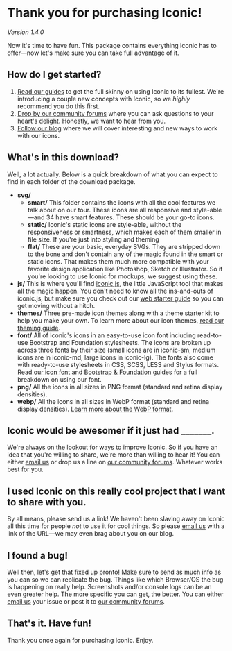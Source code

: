 # Thank you for purchasing Iconic!

_Version 1.4.0_

Now it's time to have fun. This package contains everything Iconic has to offer&mdash;now let's make sure you can take full advantage of it.

## How do I get started?

1. [Read our guides](http://useiconic.com/guides/) to get the full skinny on using Iconic to its fullest. We're introducing a couple new concepts with Iconic, so we _highly_ recommend you do this first.
2. [Drop by our community forums](http://useiconic.com/community/) where you can ask questions to your heart's delight. Honestly, we want to hear from you.
3. [Follow our blog](http://blog.useiconic.com/) where we will cover interesting and new ways to work with our icons.


## What's in this download?

Well, a lot actually. Below is a quick breakdown of what you can expect to find in each folder of the download package.

* **svg/**
	* **smart/** This folder contains the icons with all the cool features we talk about on our tour. These icons are all responsive and style-able&mdash;and 34 have smart features. These should be your go-to icons.
	* **static/** Iconic's static icons are style-able, without the responsiveness or smartness, which makes each of them smaller in file size. If you're just into styling and theming
	* **flat/** These are your basic, everyday SVGs. They are stripped down to the bone and don't contain any of the magic found in the smart or static icons. That makes them much more compatible with your favorite design application like Photoshop, Sketch or Illustrator. So if you're looking to use Iconic for mockups, we suggest using these.
* **js/** This is where you'll find [iconic.js](http://useiconic.com/tools/iconic-js), the little JavaScript tool that makes all the magic happen. You don't need to know all the ins-and-outs of iconic.js, but make sure you check out our [web starter guide](http://useiconic.com/guides/iconic-for-web) so you can get moving without a hitch.
* **themes/** Three pre-made icon themes along with a theme starter kit to help you make your own. To learn more about our icon themes, [read our theming guide](http://useiconic.com/guides/how-to-create-a-theme).
* **font/** All of Iconic's icons in an easy-to-use icon font including read-to-use Bootstrap and Foundation stylesheets. The icons are broken up across three fonts by their size (small icons are in iconic-sm, medium icons are in iconic-md, large icons in iconic-lg). The fonts also come with ready-to-use stylesheets in CSS, SCSS, LESS and Stylus formats. [Read our icon font](http://useiconic.com/guides/how-to-use-the-icon-font) and [Bootstrap &amp; Foundation](/guides/iconic-for-bootstrap-and-foundation) guides for a full breakdown on using our font.
* **png/** All the icons in all sizes in PNG format (standard and retina display densities).
* **webp/** All the icons in all sizes in WebP format (standard and retina display densities). [Learn more about the WebP format](https://developers.google.com/speed/webp/).


## Iconic would be awesomer if it just had _______.
We're always on the lookout for ways to improve Iconic. So if you have an idea that you're willing to share, we're more than willing to hear it! You can either [email us](mailto:yourfriends@useiconic.com) or drop us a line on [our community forums](http://useiconic.com/community/). Whatever works best for you.


## I used Iconic on this really cool project that I want to share with you.
By all means, please send us a link! We haven't been slaving away on Iconic all this time for people _not_ to use it for cool things. So please [email us](mailto:yourfriends@useiconic.com) with a link of the URL&mdash;we may even brag about you on our blog.


## I found a bug!

Well then, let's get that fixed up pronto! Make sure to send as much info as you can so we can replicate the bug. Things like which Browser/OS the bug is happening on really help. Screenshots and/or console logs can be an even greater help. The more specific you can get, the better. You can either [email us](mailto:yourfriends@useiconic.com) your issue or post it to [our community forums](http://useiconic.com/community/).


## That's it. Have fun!

Thank you once again for purchasing Iconic. Enjoy.
